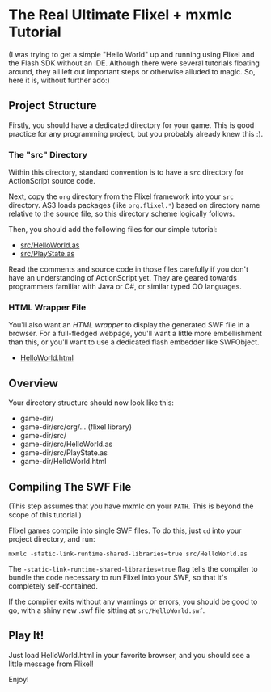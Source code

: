 # The Real Ultimate Flixel + mxmlc Tutorial

(I was trying to get a simple "Hello World" up and running using
Flixel and the Flash SDK without an IDE. Although there were several
tutorials floating around, they all left out important steps or
otherwise alluded to magic. So, here it is, without further ado:)

## Project Structure

Firstly, you should have a dedicated directory for your game. This is
good practice for any programming project, but you probably already
knew this :).

### The "src" Directory

Within this directory, standard convention is to have a `src`
directory for ActionScript source code.

Next, copy the `org` directory from the Flixel framework into your
`src` directory. AS3 loads packages (like `org.flixel.*`) based on
directory name relative to the source file, so this directory scheme
logically follows.

Then, you should add the following files for our simple tutorial:

* [src/HelloWorld.as](HelloWorld/blob/master/src/HelloWorld.as)
* [src/PlayState.as](HelloWorld/blob/master/src/PlayState.as)

Read the comments and source code in those files carefully if you
don't have an understanding of ActionScript yet. They are geared
towards programmers familiar with Java or C#, or similar typed OO
languages.

### HTML Wrapper File

You'll also want an *HTML wrapper* to display the generated SWF file
in a browser. For a full-fledged webpage, you'll want a little more
embellishment than this, or you'll want to use a dedicated flash
embedder like SWFObject.

* [HelloWorld.html](HelloWorld/blob/master/HelloWorld.html)

## Overview

Your directory structure should now look like this:

* game-dir/
* game-dir/src/org/... (flixel library)
* game-dir/src/
* game-dir/src/HelloWorld.as
* game-dir/src/PlayState.as
* game-dir/HelloWorld.html
  
## Compiling The SWF File

(This step assumes that you have mxmlc on your `PATH`. This is beyond
the scope of this tutorial.)

Flixel games compile into single SWF files. To do this, just `cd` into
your project directory, and run:

    mxmlc -static-link-runtime-shared-libraries=true src/HelloWorld.as
    
The `-static-link-runtime-shared-libraries=true` flag tells the
compiler to bundle the code necessary to run Flixel into your SWF, so
that it's completely self-contained.

If the compiler exits without any warnings or errors, you should be
good to go, with a shiny new .swf file sitting at `src/HelloWorld.swf`.

## Play It!

Just load HelloWorld.html in your favorite browser, and you should see
a little message from Flixel!

Enjoy!
